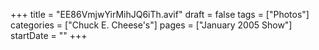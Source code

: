 +++
title = "EE86VmjwYirMihJQ6iTh.avif"
draft = false
tags = ["Photos"]
categories = ["Chuck E. Cheese's"]
pages = ["January 2005 Show"]
startDate = ""
+++
